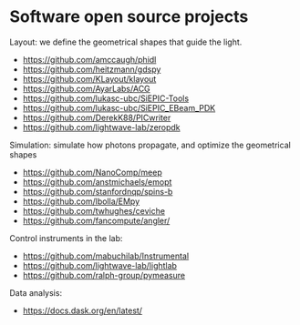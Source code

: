 # Software open source projects


Layout: we define the geometrical shapes that guide the light. 

- https://github.com/amccaugh/phidl
- https://github.com/heitzmann/gdspy
- https://github.com/KLayout/klayout
- https://github.com/AyarLabs/ACG
- https://github.com/lukasc-ubc/SiEPIC-Tools
- https://github.com/lukasc-ubc/SiEPIC_EBeam_PDK
- https://github.com/DerekK88/PICwriter
- https://github.com/lightwave-lab/zeropdk


Simulation: simulate how photons propagate, and optimize the geometrical shapes

- https://github.com/NanoComp/meep
- https://github.com/anstmichaels/emopt
- https://github.com/stanfordnqp/spins-b
- https://github.com/lbolla/EMpy
- https://github.com/twhughes/ceviche
- https://github.com/fancompute/angler/


Control instruments in the lab:

- https://github.com/mabuchilab/Instrumental
- https://github.com/lightwave-lab/lightlab
- https://github.com/ralph-group/pymeasure


Data analysis:
- https://docs.dask.org/en/latest/
